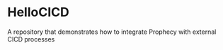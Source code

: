 # HelloCICD
A repository that demonstrates how to integrate Prophecy with external CICD processes


